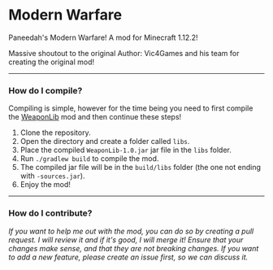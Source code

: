 # Modern Warfare

Paneedah's Modern Warfare! A mod for Minecraft 1.12.2!

Massive shoutout to the original Author: Vic4Games and his team for creating the original mod!

---

### How do I compile?
Compiling is simple, however for the time being you need to first compile the [WeaponLib](https://github.com/Paneedah/paneedah-weaponlib) mod and then continue these steps!
1. Clone the repository.
2. Open the directory and create a folder called `libs`.
3. Place the compiled `WeaponLib-1.0.jar` jar file in the `libs` folder.
4. Run `./gradlew build` to compile the mod.
5. The compiled jar file will be in the `build/libs` folder (the one not ending with `-sources.jar`).
6. Enjoy the mod!

---

### How do I contribute?
_If you want to help me out with the mod, you can do so by creating a pull request. I will review it and if it's good, I will merge it!_
_Ensure that your changes make sense, and that they are not breaking changes. If you want to add a new feature, please create an issue first, so we can discuss it._
